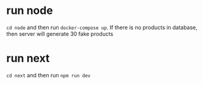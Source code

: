 # run node
`cd node` and then run `docker-compose up`. If there is no products in database, then server will generate 30 fake products

# run next
`cd next` and then run `npm run dev`
